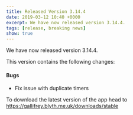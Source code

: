 ```yaml
---
title: Released Version 3.14.4
date: 2019-03-12 10:40 +0000
excerpt: We have now released version 3.14.4.
tags: [release, breaking news]
show: true
---
```


We have now released version 3.14.4.

This version contains the following changes:

#### Bugs

* Fix issue with duplicate timers


To download the latest version of the app head to <https://gallifrey.blyth.me.uk/downloads/stable>
